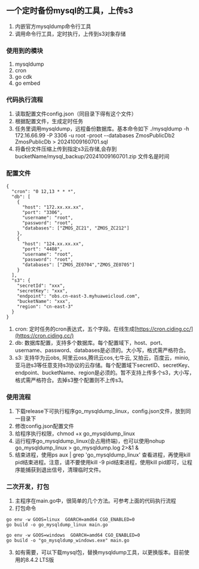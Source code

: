 
## 一个定时备份mysql的工具，上传s3
1. 内嵌官方mysqldump命令行工具
2. 调用命令行工具，定时执行，上传到s3对象存储

### 使用到的模块
1. mysqldump
2. cron
3. go cdk
4. go embed

### 代码执行流程
1. 读取配置文件config.json（同目录下得有这个文件）
2. 根据配置文件，生成定时任务
3. 任务里调用mysqldump，远程备份数据库。基本命令如下
   ./mysqldump -h 172.16.66.99 -P 3306 -u root -proot --databases ZmosPublicDb2 ZmosPublicDb > 20241009160701.sql
4. 将备份文件压缩上传到指定s3云存储,会存到bucketName/mysql_backup/20241009160701.zip 文件名是时间

### 配置文件
```
{
  "cron": "0 12,13 * * *",
  "db": [
    {
      "host": "172.xx.xx.xx",
      "port": "3306",
      "username": "root",
      "password": "root",
      "databases": ["ZMOS_ZC21", "ZMOS_ZC212"]
    },
    {
      "host": "124.xx.xx.xx",
      "port": "4408",
      "username": "root",
      "password": "root",
      "databases": ["ZMOS_ZE0704","ZMOS_ZE0705"]
    }
  ],
  "s3": {
    "secretId": "xxx",
    "secretKey": "xxx",
    "endpoint": "obs.cn-east-3.myhuaweicloud.com",
    "bucketName": "xxx",
    "region": "cn-east-3"
  }
}
```
1. cron: 定时任务的cron表达式，五个字段。在线生成[https://cron.ciding.cc/](https://cron.ciding.cc/)
2. db: 数据库配置，支持多个数据库。每个配置域下，host、port、username、password、databases是必须的。大小写，格式需严格符合。
3. s3: 支持华为云obs, 阿里云oss,腾讯云cos,七牛云, 又拍云，百度云，minio,亚马逊s3等任意支持s3协议的云存储。每个配置域下secretID、secretKey、endpoint、bucketName、region是必须的。暂不支持上传多个s3，大小写，格式需严格符合。去掉s3整个配置则不上传s3。

### 使用流程
1. 下载release下可执行程序go_mysqldump_linux，config.json文件，放到同一目录下
2. 修改config.json配置文件
3. 给程序执行权限，chmod +x go_mysqldump_linux
3. 运行程序go_mysqldump_linux(会占用终端)，也可以使用nohup go_mysqldump_linux > go_mysqldump.log 2>&1 &
4. 结束进程，使用ps aux | grep 'go_mysqldump_linux' 查看进程，再使用kill  pid结束进程。注意，请不要使用kill -9 pid结束进程，使用kill pid即可，让程序能捕获到退出信号，清理临时文件。

### 二次开发，打包
1. 主程序在main.go中，很简单的几个方法。可参考上面的代码执行流程
2. 打包命令
```
go env -w GOOS=linux  GOARCH=amd64 CGO_ENABLED=0
go build -o go_mysqldump_linux main.go

go env -w GOOS=windows  GOARCH=amd64 CGO_ENABLED=0
go build -o "go_mysqldump_windows.exe" main.go
```
3. 如有需要，可以下载mysql包，替换mysqldump工具，以更换版本。目前使用的8.4.2 LTS版